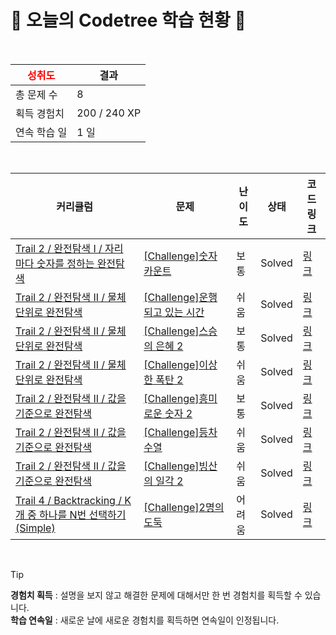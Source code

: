 # 🌲 오늘의 Codetree 학습 현황 🌲

<br />

| <span style="color:red;display:block;text-align:center;"> **성취도**</span> | 결과 |
|---|---|
| 총 문제 수 | 8 |
| 획득 경험치 | 200 / 240 XP |
| 연속 학습 일 | 1 일 |

<br />

|커리큘럼|문제|난이도|상태|코드 링크|
|---|---|---|---|---|
|[Trail 2 / 완전탐색 I / 자리 마다 숫자를 정하는 완전탐색](https://www.codetree.ai/trail-info/novice-mid/)|[[Challenge]숫자 카운트](https://www.codetree.ai/trails/complete/curated-cards/challenge-numeric-count/)|보통|Solved|[링크](https://github.com/2020147542/PS/blob/main/250310/%EC%88%AB%EC%9E%90%20%EC%B9%B4%EC%9A%B4%ED%8A%B8/numeric-count.cpp)|
|[Trail 2 / 완전탐색 II / 물체 단위로 완전탐색](https://www.codetree.ai/trail-info/novice-mid/)|[[Challenge]운행 되고 있는 시간](https://www.codetree.ai/trails/complete/curated-cards/challenge-hours-in-service/)|쉬움|Solved|[링크](https://github.com/2020147542/PS/blob/main/250310/%EC%9A%B4%ED%96%89%20%EB%90%98%EA%B3%A0%20%EC%9E%88%EB%8A%94%20%EC%8B%9C%EA%B0%84/hours-in-service.cpp)|
|[Trail 2 / 완전탐색 II / 물체 단위로 완전탐색](https://www.codetree.ai/trail-info/novice-mid/)|[[Challenge]스승의 은혜 2](https://www.codetree.ai/trails/complete/curated-cards/challenge-the-grace-form-teacher-2/)|보통|Solved|[링크](https://github.com/2020147542/PS/blob/main/250310/%EC%8A%A4%EC%8A%B9%EC%9D%98%20%EC%9D%80%ED%98%9C%202/the-grace-form-teacher-2.cpp)|
|[Trail 2 / 완전탐색 II / 물체 단위로 완전탐색](https://www.codetree.ai/trail-info/novice-mid/)|[[Challenge]이상한 폭탄 2](https://www.codetree.ai/trails/complete/curated-cards/challenge-strange-bomb-2/)|쉬움|Solved|[링크](https://github.com/2020147542/PS/blob/main/250310/%EC%9D%B4%EC%83%81%ED%95%9C%20%ED%8F%AD%ED%83%84%202/strange-bomb-2.cpp)|
|[Trail 2 / 완전탐색 II / 값을 기준으로 완전탐색](https://www.codetree.ai/trail-info/novice-mid/)|[[Challenge]흥미로운 숫자 2](https://www.codetree.ai/trails/complete/curated-cards/challenge-interesting-numbers-2/)|보통|Solved|[링크](https://github.com/2020147542/PS/blob/main/250310/%ED%9D%A5%EB%AF%B8%EB%A1%9C%EC%9A%B4%20%EC%88%AB%EC%9E%90%202/interesting-numbers-2.cpp)|
|[Trail 2 / 완전탐색 II / 값을 기준으로 완전탐색](https://www.codetree.ai/trail-info/novice-mid/)|[[Challenge]등차수열](https://www.codetree.ai/trails/complete/curated-cards/challenge-arithmetic-sequence/)|쉬움|Solved|[링크](https://github.com/2020147542/PS/blob/main/250310/%EB%93%B1%EC%B0%A8%EC%88%98%EC%97%B4/arithmetic-sequence.cpp)|
|[Trail 2 / 완전탐색 II / 값을 기준으로 완전탐색](https://www.codetree.ai/trail-info/novice-mid/)|[[Challenge]빙산의 일각 2](https://www.codetree.ai/trails/complete/curated-cards/challenge-the-tip-of-the-iceberg-2/)|쉬움|Solved|[링크](https://github.com/2020147542/PS/blob/main/250310/%EB%B9%99%EC%82%B0%EC%9D%98%20%EC%9D%BC%EA%B0%81%202/the-tip-of-the-iceberg-2.cpp)|
|[Trail 4 / Backtracking / K개 중 하나를 N번 선택하기(Simple)](https://www.codetree.ai/trail-info/intermediate-low/)|[[Challenge]2명의 도둑](https://www.codetree.ai/trails/complete/curated-cards/challenge-two-thieves/)|어려움|Solved|[링크](https://github.com/2020147542/PS/blob/main/250310/2%EB%AA%85%EC%9D%98%20%EB%8F%84%EB%91%91/two-thieves.cpp)|


<br />

> [!TIP]
> **경험치 획득** : 설명을 보지 않고 해결한 문제에 대해서만 한 번 경험치를 획득할 수 있습니다.  
> **학습 연속일** : 새로운 날에 새로운 경험치를 획득하면 연속일이 인정됩니다.

